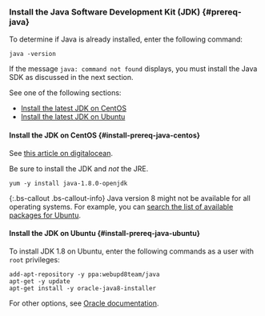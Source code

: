 ### Install the Java Software Development Kit (JDK)   {#prereq-java}

To determine if Java is already installed, enter the following command:

	java -version

If the message `java: command not found` displays, you must install the Java SDK as discussed in the next section.

See one of the following sections:

* [Install the latest JDK on CentOS](#install-prereq-java-centos)
* [Install the latest JDK on Ubuntu](#install-prereq-java-ubuntu)

#### Install the JDK on CentOS   {#install-prereq-java-centos}

See [this article on digitalocean](https://www.digitalocean.com/community/tutorials/how-to-install-java-on-centos-and-fedora#install-oracle-java-8).

Be sure to install the JDK and *not* the JRE.

	yum -y install java-1.8.0-openjdk

{:.bs-callout .bs-callout-info}
Java version 8 might not be available for all operating systems. For example, you can [search the list of available packages for Ubuntu](http://packages.ubuntu.com/).

#### Install the JDK on Ubuntu   {#install-prereq-java-ubuntu}

To install JDK 1.8 on Ubuntu, enter the following commands as a user with `root` privileges:

	add-apt-repository -y ppa:webupd8team/java
	apt-get -y update
	apt-get install -y oracle-java8-installer

For other options, see [Oracle documentation](https://docs.oracle.com/javase/8/docs/technotes/guides/install/install_overview.html).
